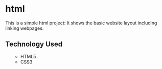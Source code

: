 # html
This is a simple html project: It shows the basic website layout including linking webpages.
</br>
<h2>Technology Used</h2>
<ol> 
        <ul>
            <li>HTML5</li>
            <li>CSS3</li> 
        </ul>

 </ol>
